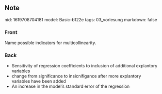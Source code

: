 ## Note
nid: 1619708704181
model: Basic-b122e
tags: 03_vorlesung
markdown: false

### Front
Name possible indicators for multicollinearity.

### Back
<div>
<div><ul>
<li>Sensitivity of regression coefficients to inclusion of additional explantory variables</li>
<li>change from significance to insicnifigance after more explantory variables have been added</li>
<li>An increase in the model’s standard error of the regression</li>
</ul>
</div></div>

